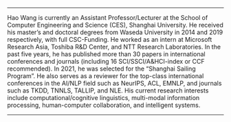 ---

Hao Wang is currently an Assistant Professor/Lecturer at the School of Computer Engineering and Science (CES), Shanghai University. He received his master’s and doctoral degrees from Waseda University in 2014 and 2019 respectively, with full CSC-Funding. He worked as an intern at Microsoft Research Asia, Toshiba R&D Center, and NTT Research Laboratories. In the past five years, he has published more than 30 papers in international conferences and journals (including 16 SCI/SSCI/A&HCI-index or CCF recommended). In 2021, he was selected for the “Shanghai Sailing Program”. He also serves as a reviewer for the top-class international conferences in the AI/NLP field such as NeurIPS, ACL, EMNLP, and journals such as TKDD, TNNLS, TALLIP, and NLE. His current research interests include computational/cognitive linguistics, multi-modal information processing, human-computer collaboration, and intelligent systems.

---